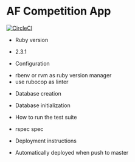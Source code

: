 # AF Competition App
[![CircleCI](https://circleci.com/gh/vtno/af_competition_app/tree/master.svg?style=svg)](https://circleci.com/gh/vtno/af_competition_app/tree/master)
* Ruby version
- 2.3.1

* Configuration
- rbenv or rvm as ruby version manager
- use rubocop as linter

* Database creation

* Database initialization

* How to run the test suite
- rspec spec

* Deployment instructions
- Automatically deployed when push to master
